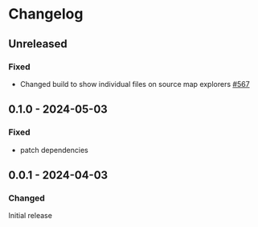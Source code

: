 # Changelog

## Unreleased

### Fixed

- Changed build to show individual files on source map explorers [#567](https://github.com/polkadot-api/polkadot-api/pull/567)

## 0.1.0 - 2024-05-03

### Fixed

- patch dependencies

## 0.0.1 - 2024-04-03

### Changed

Initial release
